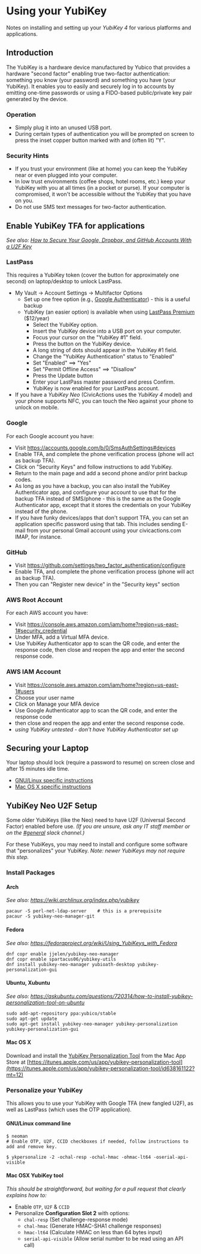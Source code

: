 # Using your YubiKey

Notes on installing and setting up your *YubiKey 4* for various platforms and applications.

## Introduction

The YubiKey is a hardware device manufactured by Yubico that provides a hardware "second factor" enabling true two-factor authentication: something you know (your password) and something you have (your YubiKey). It enables you to easily and securely log in to accounts by emitting one-time passwords or using a FIDO-based public/private key pair generated by the device.

### Operation

*   Simply plug it into an unused USB port.
*   During certain types of authentication you will be prompted on screen to press the inset copper button marked with and (often lit) "Y".

### Security Hints

*   If you trust your environment (like at home) you can keep the YubiKey near or even plugged into your computer.
*   In low trust environments (coffee shops, hotel rooms, etc.) keep your YubiKey with you at all times (in a pocket or purse). If your computer is compromised, it won't be accessible without the YubiKey that you have on you.
*   Do not use SMS text messages for two-factor authentication.

## Enable YubiKey TFA for applications

*See also: [How to Secure Your Google, Dropbox, and GitHub Accounts With a U2F Key](http://www.howtogeek.com/232360/how-to-secure-your-google-dropbox-and-github-accounts-with-a-u2f-key/)*

### LastPass

This requires a YubiKey token (cover the button for approximately one second) on laptop/desktop to unlock LastPass.

*   My Vault -> Account Settings -> Multifactor Options
    *   Set up one free option (e.g., [Google Authenticator](https://support.google.com/accounts/answer/1066447?hl=en)) - this is a useful backup
    *   YubiKey (an easier option) is available when using [LastPass Premium](https://lastpass.com/yubico/) ($12/year)
        *   Select the YubiKey option.
        *   Insert the YubiKey device into a USB port on your computer.
        *   Focus your cursor on the "YubiKey #1" field.
        *   Press the button on the YubiKey device.
        *   A long string of dots should appear in the YubiKey #1 field.
        *   Change the "YubiKey Authentication" status to "Enabled"
        *   Set "Enabled" ==> "Yes"
        *   Set "Permit Offline Access" ==> "Disallow"
        *   Press the Update button
        *   Enter your LastPass master password and press Confirm.
        *   YubiKey is now enabled for your LastPass account.
*   If you have a *YubiKey Neo* (CivicActions uses the *YubiKey 4* model) and your phone supports NFC, you can touch the Neo against your phone to unlock on mobile.

### Google

For each Google account you have:

*   Visit <https://accounts.google.com/b/0/SmsAuthSettings#devices>
*   Enable TFA, and complete the phone verification process (phone will act as backup TFA).
*   Click on "Security Keys" and follow instructions to add YubiKey.
*   Return to the main page and add a second phone and/or print backup codes.
*   As long as you have a backup, you can also install the YubiKey Authenticator app, and configure your account to use that for the backup TFA instead of SMS/phone - this is the same as the Google Authenticator app, except that it stores the credentials on your YubiKey instead of the phone.
*   If you have funky devices/apps that don't support TFA, you can set an application specific password using that tab. This includes sending E-mail from your personal Gmail account using your civicactions.com IMAP, for instance.

### GitHub

*   Visit <https://github.com/settings/two_factor_authentication/configure>
*   Enable TFA, and complete the phone verification process (phone will act as backup TFA).
*   Then you can "Register new device" in the "Security keys" section

### AWS Root Account

For each AWS account you have:

*   Visit <https://console.aws.amazon.com/iam/home?region=us-east-1#security_credential>
*   Under MFA, add a Virtual MFA device.
*   Use YubiKey Authenticator app to scan the QR code, and enter the response code, then close and reopen the app and enter the second response code.

### AWS IAM Account

*   Visit <https://console.aws.amazon.com/iam/home?region=us-east-1#users>
*   Choose your user name
*   Click on Manage your MFA device
*   Use Google Authenticator app to scan the QR code, and enter the response code
*   then close and reopen the app and enter the second response code.
*   *using YubiKey untested - don't have YubiKey Authenticator set up*

## Securing your Laptop

Your laptop should lock (require a password to resume) on screen close and after 15 minutes idle time.

*   [GNU/Linux specific instructions](linux.md)
*   [Mac OS X specific instructions](macosx.md)

## YubiKey Neo U2F Setup

Some older YubiKeys (like the Neo) need to have U2F (Universal Second Factor) enabled before use. *(If you are unsure, ask any IT staff member or on the [#general](https://civicactions.slack.com/messages/general) slack channel.)*

For these YubiKeys, you may need to install and configure some software that "personalizes" your YubiKey. *Note: newer YubiKeys may not require this step.*

### Install Packages

#### Arch

*See also: <https://wiki.archlinux.org/index.php/yubikey>*

```
pacaur -S perl-net-ldap-server    # this is a prerequisite
pacaur -S yubikey-neo-manager-git
```

#### Fedora

*See also: <https://fedoraproject.org/wiki/Using_YubiKeys_with_Fedora>*

```
dnf copr enable jjelen/yubikey-neo-manager
dnf copr enable spartacus06/yubikey-utils
dnf install yubikey-neo-manager yubioath-desktop yubikey-personalization-gui
```

#### Ubuntu, Xubuntu

*See also: <https://askubuntu.com/questions/720314/how-to-install-yubikey-personalization-tool-on-ubuntu>*

```
sudo add-apt-repository ppa:yubico/stable
sudo apt-get update
sudo apt-get install yubikey-neo-manager yubikey-personalization yubikey-personalization-gui
```

#### Mac OS X

Download and install the [YubiKey Personalization Tool](https://itunes.apple.com/us/app/yubikey-personalization-tool/id638161122?mt=12) from the Mac App Store at [https://itunes.apple.com/us/app/yubikey-personalization-tool](https://itunes.apple.com/us/app/yubikey-personalization-tool/id638161122?mt=12)

### Personalize your YubiKey

This allows you to use your YubiKey with Google TFA (new fangled U2F), as well as LastPass (which uses the OTP application).

#### GNU/Linux command line

```
$ neoman
# Enable OTP, U2F, CCID checkboxes if needed, follow instructions to add and remove key.

​$ ykpersonalize -2 -ochal-resp -ochal-hmac -ohmac-lt64 -oserial-api-visible
```

#### Mac OSX YubiKey tool

*This should be straightforward, but waiting for a pull request that clearly explains how to:*

*   Enable `OTP`, `U2F` & `CCID`
*   Personalize **Configuration Slot 2** with options:
    *   `chal-resp` (Set challenge-response mode)
    *   `chal-hmac` (Generate HMAC-SHA1 challenge responses)
    *   `hmac-lt64` (Calculate HMAC on less than 64 bytes input)
    *   `serial-api-visible` (Allow serial number to be read using an API call)
